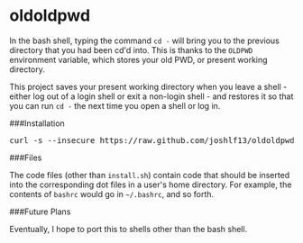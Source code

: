 oldoldpwd
=========

In the bash shell, typing the command `cd -` will bring you to the previous directory that you had been cd'd into. This is thanks to the `OLDPWD` environment variable, which stores your old PWD, or present working directory.

This project saves your present working directory when you leave a shell - either log out of a login shell or exit a non-login shell - and restores it so that you can run `cd -` the next time you open a shell or log in.

###Installation

<pre>
curl -s --insecure https://raw.github.com/joshlf13/oldoldpwd/master/install.sh > /tmp/oldoldpwd.sh && bash /tmp/oldoldpwd.sh
</pre>

###Files

The code files (other than `install.sh`) contain code that should be inserted into the corresponding dot files in a user's home directory. For example, the contents of `bashrc` would go in `~/.bashrc`, and so forth.

###Future Plans

Eventually, I hope to port this to shells other than the bash shell.